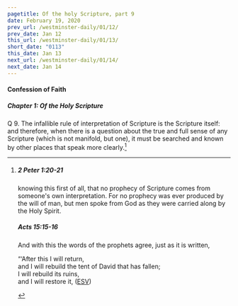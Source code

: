 ```yaml
---
pagetitle: Of the holy Scripture, part 9
date: February 19, 2020
prev_url: /westminster-daily/01/12/
prev_date: Jan 12
this_url: /westminster-daily/01/13/
short_date: "0113"
this_date: Jan 13
next_url: /westminster-daily/01/14/
next_date: Jan 14
---
```


#### Confession of Faith

##### Chapter 1: Of the Holy Scripture

<span class="q">Q 9.</span> The infallible rule of interpretation of Scripture is the Scripture itself: and therefore, when there is a question about the true and full sense of any Scripture (which is not manifold, but one), it must be searched and known by other places that speak more clearly.[^fnref:wcf1]

[^fnref:wcf1]: <div class="esv"><h5>2 Peter 1:20-21</h5> <div class="esv-text"><p id="p61001020.01-1">knowing this first of all, that no prophecy of Scripture comes from someone's own interpretation. For no prophecy was ever produced by the will of man, but men spoke from God as they were carried along by the Holy Spirit.</p> </div><h5>Acts 15:15-16</h5> <div class="esv-text"><p id="p44015015.01-2">And with this the words of the prophets agree, just as it is written,</p>  <div class="block-indent"> <p class="line-group" id="p44015016.01-2">&#8220;&#8216;After this I will return,<br /> and I will rebuild the tent of David that has fallen;<br /> I will rebuild its ruins,<br /> <span class="indent"></span> and I will restore it,  (<a href="http://www.esv.org" class="copyright">ESV</a>)</p> </div> </div> </div>

